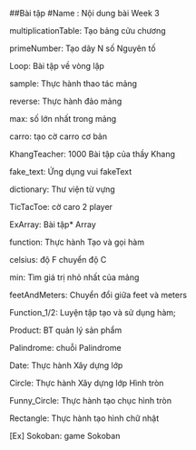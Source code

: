 ##Bài tập
#Name : Nội dung bài Week 3

multiplicationTable: Tạo bảng cửu chương

primeNumber: Tạo dãy N số Nguyên tố

Loop: Bài tập về vòng lặp

sample: Thực hành thao tác mảng

reverse: Thực hành đảo mảng

max: số lớn nhất trong mảng

carro: tạo cờ carro cơ bản

KhangTeacher: 1000 Bài tập của thầy Khang

fake_text: Ứng dụng vui fakeText

dictionary: Thư viện từ vựng

TicTacToe: cờ caro 2 player

ExArray: Bài tập* Array

function: Thực hành Tạo và gọi hàm

celsius: độ F chuyển độ C

min: Tìm giá trị nhỏ nhất của mảng

feetAndMeters: Chuyển đổi giữa feet và meters

Function_1/2: Luyện tập tạo và sử dụng hàm;

Product: BT quản lý sản phẩm

Palindrome: chuỗi Palindrome

Date: Thực hành Xây dựng lớp 

Circle: Thực hành Xây dựng lớp Hình tròn

Funny_Circle: Thực hành tạo chục hình tròn

Rectangle: Thực hành tạo hình chữ nhật

[Ex] Sokoban: game Sokoban 